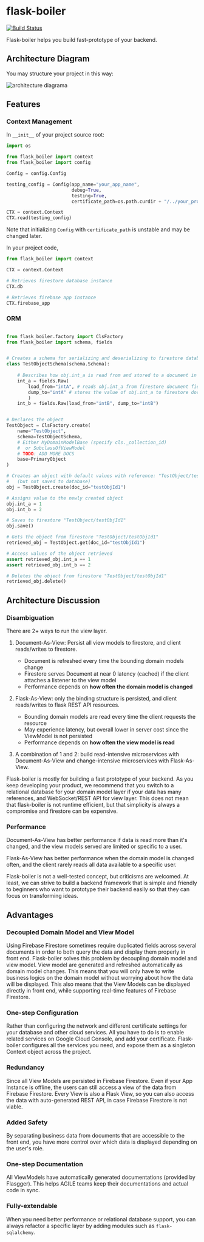 # flask-boiler

[![Build Status](https://travis-ci.com/billyrrr/flask-boiler.svg?branch=master)](https://travis-ci.com/billyrrr/flask-boiler)

Flask-boiler helps you build fast-prototype of your backend. 

## Architecture Diagram

You may structure your project in this way:

![architecture diagrama](https://www.lucidchart.com/publicSegments/view/76e8c8d4-a356-46ed-af95-e079d38a7bd7/image.png)

## Features

### Context Management

In ```__init__``` of your project source root: 
```python
import os

from flask_boiler import context
from flask_boiler import config

Config = config.Config

testing_config = Config(app_name="your_app_name",
                        debug=True,
                        testing=True,
                        certificate_path=os.path.curdir + "/../your_project/config_jsons/your_certificate.json")

CTX = context.Context
CTX.read(testing_config)
```

Note that initializing ```Config``` with ```certificate_path``` is unstable and 
may be changed later. 

In your project code, 

```python
from flask_boiler import context

CTX = context.Context

# Retrieves firestore database instance 
CTX.db

# Retrieves firebase app instance 
CTX.firebase_app

```

### ORM

```python

from flask_boiler.factory import ClsFactory
from flask_boiler import schema, fields 


# Creates a schema for serializing and deserializing to firestore database
class TestObjectSchema(schema.Schema):
    
    # Describes how obj.int_a is read from and stored to a document in firestore 
    int_a = fields.Raw(
        load_from="intA", # reads obj.int_a from firestore document field "intA" 
        dump_to="intA" # stores the value of obj.int_a to firestore document field "intA" 
        )
    int_b = fields.Raw(load_from="intB", dump_to="intB")


# Declares the object
TestObject = ClsFactory.create(
    name="TestObject",
    schema=TestObjectSchema,
    # Either MyDomainModelBase (specify cls._collection_id)
    #  or SubclassOfViewModel 
    # TODO: ADD MORE DOCS 
    base=PrimaryObject  
)

# Creates an object with default values with reference: "TestObject/testObjId1" 
#   (but not saved to database)
obj = TestObject.create(doc_id="testObjId1")

# Assigns value to the newly created object 
obj.int_a = 1
obj.int_b = 2

# Saves to firestore "TestObject/testObjId1" 
obj.save()

# Gets the object from firestore "TestObject/testObjId1" 
retrieved_obj = TestObject.get(doc_id="testObjId1")

# Access values of the object retrieved 
assert retrieved_obj.int_a == 1
assert retrieved_obj.int_b == 2

# Deletes the object from firestore "TestObject/testObjId1" 
retrieved_obj.delete()
```

## Architecture Discussion

### Disambiguation 

There are 2+ ways to run the view layer. 
1. Document-As-View: Persist all view models to firestore, and client reads/writes to firestore. 

    * Document is refreshed every time the bounding domain models change 
    * Firestore serves Document at near 0 latency (cached) if the client attaches a listener 
            to the view model
    * Performance depends on **how often the domain model is changed**
        
2. Flask-As-View: only the binding structure is persisted, and client reads/writes to flask REST API resources. 

    * Bounding domain models are read every time the client requests the resource 
    * May experience latency, but overall lower in server cost since the ViewModel is not persisted
    * Performance depends on **how often the view model is read** 
        
3. A combination of 1 and 2: build read-intensive microservices with Document-As-View 
            and change-intensive microservices with Flask-As-View. 

Flask-boiler is mostly for building a fast prototype of your backend. As you keep 
developing your product, we recommend that you switch to a relational database for 
your domain model layer if your data has many references, and WebSocket/REST API 
for view layer. This does not mean that flask-boiler is not runtime efficient, 
but that simplicity is always a compromise and firestore can be expensive.  

### Performance 

Document-As-View has better performance if data is read more than it's changed, and 
the view models served are limited or specific to a user. 

Flask-As-View has better performance when the domain model is 
changed often, and the client rarely reads all data available 
to a specific user. 

Flask-boiler is not a well-tested concept, but criticisms are welcomed. 
At least, we can strive to build a backend framework that is simple and 
friendly to beginners who want to prototype their backend easily 
so that they can focus on transforming ideas. 


## Advantages

### Decoupled Domain Model and View Model

Using Firebase Firestore sometimes require duplicated fields 
across several documents in order to both query the data and 
display them properly in front end. Flask-boiler solves this 
problem by decoupling domain model and view model. View model 
are generated and refreshed automatically as domain model 
changes. This means that you will only have to write business 
logics on the domain model without worrying about how the data 
will be displayed. This also means that the View Models can 
be displayed directly in front end, while supporting 
real-time features of Firebase Firestore. 

### One-step Configuration

Rather than configuring the network and different certificate 
settings for your database and other cloud services. All you 
have to do is to enable related services on Google Cloud 
Console, and add your certificate. Flask-boiler configures 
all the services you need, and expose them as a singleton 
Context object across the project. 

### Redundancy

Since all View Models are persisted in Firebase Firestore. 
Even if your App Instance is offline, the users can still 
access a view of the data from Firebase Firestore. Every 
View is also a Flask View, so you can also access the data 
with auto-generated REST API, in case Firebase Firestore is 
not viable. 

### Added Safety

By separating business data from documents that are accessible
to the front end, you have more control over which data is 
displayed depending on the user's role. 

### One-step Documentation

All ViewModels have automatically generated documentations 
(provided by Flasgger). This helps AGILE teams keep their 
documentations and actual code in sync. 

### Fully-extendable

When you need better performance or relational database 
support, you can always refactor a specific layer by 
adding modules such as ```flask-sqlalchemy```.  


